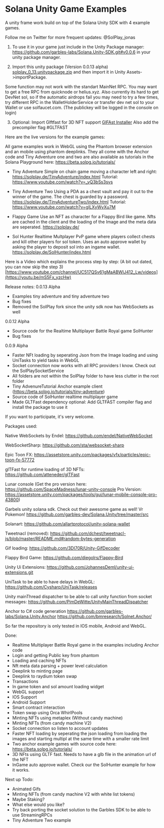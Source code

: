 # Solana Unity Game Examples
A unity frame work build on top of the Solana Unity SDK with 4 example games. 

Follow me on Twitter for more frequent updates: @SolPlay_jonas

1) To use it in your game just include in the Unity Package manager: 
https://github.com/garbles-labs/Solana.Unity-SDK.git#v0.0.6
in your unity package manager.

2) Import this unity package (Version 0.0.13 alpha)
[solplay_0_13.unitypackage.zip](https://github.com/Woody4618/SolPlay_Unity_SDK/files/10570401/solplay_0_13.unitypackage.zip)
and then import it in Unity Assets->importPackage.

Some function may not work with the standart MainNet RPC. 
You may want to get a free RPC from quicknode or helius.xyz. 
Also currently its hard to get DevNet sol, so if the automatic airdrops fail you may need to try a few times, try different RPC in the WalletHolderService or transfer dev net sol to your Wallet or use solfaucet.com. (The publickey will be logged in the console on login) 

3) Optional: Import Glftfast for 3D NFT support
[GlFAst Installer](https://package-installer.glitch.me/v1/installer/OpenUPM/com.atteneder.gltfast?registry=https%3A%2F%2Fpackage.openupm.com&scope=com.atteneder)
Also add the precompiler flag #GLTFAST

Here are the live versions for the example games: 

All game examples work in WebGL using the Phantom browser extension and an mobile using phantom deeplinks. 
They all come with the Anchor code and Tiny Adventure one and two are also available as tutorials in the Solana 
Playground here: https://beta.solpg.io/tutorials/

- Tiny Adventure
Simple on chain game moving a character left and right: https://solplay.de/TinyAdventure/index.html
Tutorial: https://www.youtube.com/watch?v=_vQ3bSs3svs

- Tiny Adventure Two
Using a PDA as a chest vault and pay it out to the winner of the game. 
The chest is guarded by a password. https://solplay.de/TinyAdventureTwo/index.html
Tutorial: https://www.youtube.com/watch?v=gILXyWvXu7M

- Flappy Game
Use an NFT as character for a Flappy Bird like game. Nfts are cached in the client and the loading of the Image and the meta data are seperated.
https://solplay.de/

- Sol Hunter 
Realtime Multplayer PvP game where players collect chests and kill other players for sol token.
Uses an auto approve wallet by asking the player to deposit sol into an ingame wallet. 
https://solplay.de/SolHunter/index.html

Here is a Video which explains the process step by step: (A bit out dated, you can now skip the step 3) 
[https://www.youtube.com/channel/UC517QSv61gMaABWIJ412_Lw/videos](https://youtu.be/mS5Fx_yzcHw)

Release notes:
0.0.13 Alpha
- Examples tiny adventure and tiny adventure two
- Bug fixes
- Removed the SolPlay fork since the unity sdk now has WebSockets as well

0.0.12 Alpha
- Source code for the Realtime Multiplayer Battle Royal game SolHunter
- Bug fixes

0.0.9 Alpha
- Faster NFt loading by seperating Json from the Image loading and using UniTasks to yield tasks in WebGL
- Socket connection now works with all RPC providers I know. Check out the SolPlaySocketService
- All folders are not within the SolPlay folder to have less clutter in the root folder 
- Tiny AdvenureTutorial Anchor example client (https://beta.solpg.io/tutorials/tiny-adventure)
- Source code of SolHunter realtime multiplayer game
- Made GLTFast dependency optional: Add GLTFAST compiler flag and install the package to use it 

If you want to participate, it's very welcome.


Packages used: 

Native WebSockets by Endel:
https://github.com/endel/NativeWebSocket

WebSocketSharp: 
https://github.com/sta/websocket-sharp

Epic Toon FX:
https://assetstore.unity.com/packages/vfx/particles/epic-toon-fx-57772

glTFast for runtime loading of 3D NFTs:
https://github.com/atteneder/glTFast

Lunar console (Get the pro version here: 
https://github.com/SpaceMadness/lunar-unity-console
Pro Version: https://assetstore.unity.com/packages/tools/gui/lunar-mobile-console-pro-43800)

Garbels unity solana sdk. Check out their awesome game as well! Vr Pokemon! 
https://github.com/garbles-dev/Solana.Unity/tree/master/src

Solanart:
https://github.com/allartprotocol/unity-solana-wallet

Tweetnacl (removed):
https://github.com/dchest/tweetnacl-js/blob/master/README.md#random-bytes-generation

Gif loading:
https://github.com/3DI70R/Unity-GifDecoder

Flappy Bird Game: 
https://github.com/diegolrs/Flappy-Bird

Unity Ui Extensions:
https://github.com/JohannesDeml/unity-ui-extensions.git

UniTask to be able to have delays in WebGL: 
https://github.com/Cysharp/UniTask/releases

Unity mainThread dispatcher to be able to call unity function from socket messages:
https://github.com/PimDeWitte/UnityMainThreadDispatcher

Anchor to C# code generation
https://github.com/garbles-labs/Solana.Unity.Anchor
https://github.com/bmresearch/Solnet.Anchor/

So far the repository is only tested in IOS mobile, Android and WebGL.

Done:
- Realtime Multiplayer Battle Royal game in the examples including Anchor code
- Login and getting Public key from phantom
- Loading and caching NFTs
- Nft meta data parsing + power level calculation
- Deeplink to minting page
- Deeplink to raydium token swap
- Transactions
- In game token and sol amount loading widget
- WebGL support 
- IOS Support 
- Android Support
- Smart contract interaction
- Token swap using Orca WhirlPools
- Minting NFTs using metaplex (Without candy machine)
- Minting NFTs (from candy machine V2)
- Socket connection so listen to account updates
- Faster NFT loading by seperating the json loading from loading the images and starting multipl at the same time with a smaller rate limit
- Two anchor example games with source code here: https://beta.solpg.io/tutorials/
- 3D NFts using GLTF fast. Needs to have a glb file in the animation url of the NFT
- InGame auto approve wallet. Check our the SolHunter example for how it works. 


Next up Todo: 

- Animated Gifs
- Minting NFTs (from candy machine V2 with white list tokens)
- Maybe Staking? 
- What else would you like?  
- Try back porting the socket solution to the Garbles SDK to be able to use StreamingRPCs
- Tiny Adventure Two example 



